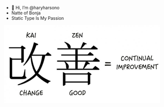 - 👋 Hi, I’m @haryharsono
- Natte of Bonja
- Static Type Is My Passion


 <img src="/image/kaizen.jpg" > 
<!-- ![](image/kaizen%20spaces.jpg) -->
